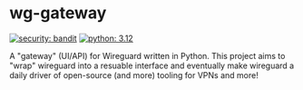 # wg-gateway

[![security: bandit](https://img.shields.io/badge/security-bandit-yellow.svg)](https://github.com/PyCQA/bandit) [![python: 3.12](https://img.shields.io/badge/Python-3.12-blue)](https://github.com/jacksonporter/wg-gateway)

A "gateway" (UI/API) for Wireguard written in Python. This project aims to "wrap" wireguard into a resuable interface and eventually make wireguard a daily driver of open-source (and more) tooling for VPNs and more!
